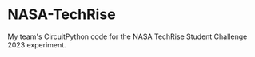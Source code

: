 # NASA-TechRise
My team's CircuitPython code for the NASA TechRise Student Challenge 2023 experiment.
